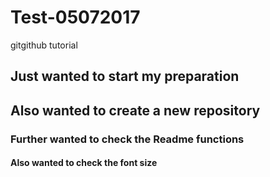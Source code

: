 # Test-05072017
gitgithub tutorial

## Just wanted to start my preparation
## Also wanted to create a new repository

### Further wanted to check the Readme functions
#### Also wanted to check the font size
